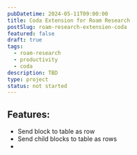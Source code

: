 ```yaml
---
pubDatetime: 2024-05-11T09:00:00
title: Coda Extension for Roam Research
postSlug: roam-research-extension-coda
featured: false
draft: true
tags:
  - roam-research
  - productivity
  - coda
description: TBD
type: project
status: not started
---
```


## Features:

- Send block to table as row
- Send child blocks to table as rows
-
